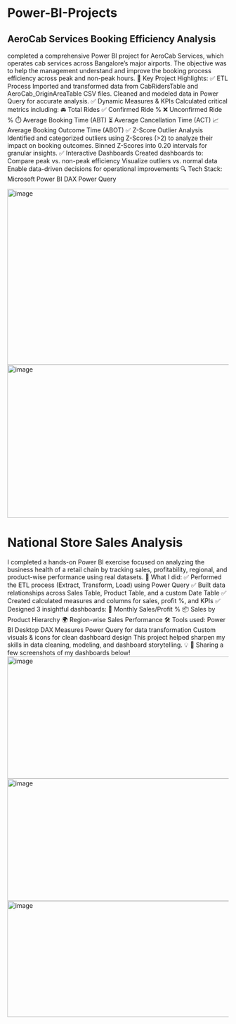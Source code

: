 # Power-BI-Projects
## AeroCab Services Booking Efficiency Analysis
 completed a comprehensive Power BI project for AeroCab Services, which operates cab services across Bangalore’s major airports.
 The objective was to help the management understand and improve the booking process efficiency across peak and non-peak hours.
🔹 Key Project Highlights:
 ✅ ETL Process
Imported and transformed data from CabRidersTable and AeroCab_OriginAreaTable CSV files.
Cleaned and modeled data in Power Query for accurate analysis.
✅ Dynamic Measures & KPIs
Calculated critical metrics including:
🚘 Total Rides
✅ Confirmed Ride %
❌ Unconfirmed Ride %
⏱️ Average Booking Time (ABT)
⏳ Average Cancellation Time (ACT)
📈 Average Booking Outcome Time (ABOT)
✅ Z-Score Outlier Analysis
Identified and categorized outliers using Z-Scores (>2) to analyze their impact on booking outcomes.
Binned Z-Scores into 0.20 intervals for granular insights.
✅ Interactive Dashboards
Created dashboards to:
Compare peak vs. non-peak efficiency
Visualize outliers vs. normal data
Enable data-driven decisions for operational improvements
🔍 Tech Stack:
Microsoft Power BI
DAX
Power Query

<img width="891" height="400" alt="image" src="https://github.com/user-attachments/assets/ccd2bc91-ae44-4306-97dc-1bbe77514efe" />

<img width="624" height="348" alt="image" src="https://github.com/user-attachments/assets/d2d18446-976a-4523-8727-6f2bb1335314" />


# National Store Sales Analysis
I completed a hands-on Power BI exercise focused on analyzing the business health of a retail chain by tracking sales, profitability, regional, and product-wise performance using real datasets.
🚀 What I did:
 ✅ Performed the ETL process (Extract, Transform, Load) using Power Query
 ✅ Built data relationships across Sales Table, Product Table, and a custom Date Table
 ✅ Created calculated measures and columns for sales, profit %, and KPIs
 ✅ Designed 3 insightful dashboards:
📅 Monthly Sales/Profit %
📦 Sales by Product Hierarchy
🌍 Region-wise Sales Performance
🛠️ Tools used:
Power BI Desktop
DAX Measures
Power Query for data transformation
Custom visuals & icons for clean dashboard design
This project helped sharpen my skills in data cleaning, modeling, and dashboard storytelling. 💡
📸 Sharing a few screenshots of my dashboards below!
<img width="515" height="278" alt="image" src="https://github.com/user-attachments/assets/b065e507-7a7d-40b8-8d49-12451850d2ae" />
<img width="521" height="278" alt="image" src="https://github.com/user-attachments/assets/aa747307-3f39-4dfb-a2be-5671e0bc1726" />
<img width="514" height="264" alt="image" src="https://github.com/user-attachments/assets/1f120564-3fef-4471-9712-653d20a236b9" />


